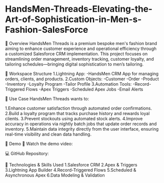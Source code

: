 # HandsMen-Threads-Elevating-the-Art-of-Sophistication-in-Men-s-Fashion-SalesForce

📌 Overview
HandsMen Threads is a premium bespoke men's fashion brand aiming to enhance customer experience and operational efficiency through a customized Salesforce CRM implementation. This project focuses on streamlining order management, inventory tracking, customer loyalty, and tailoring schedules—bringing digital sophistication to men’s tailoring.

🧠 Workspace Structure
1.Lightning App:
  -HandsMen CRM App for managing orders, clients, and products.
2.Custom Objects:
  -Customer
  -Order
  -Product
  -Inventory
  -Loyalty Program
  -Tailor Profile
3.Automation Tools:
  -Record-Triggered Flows
  -Apex Triggers
  -Scheduled Apex Jobs
  -Email Alerts

💼 Use Case
HandsMen Threads wants to:

1.Enhance customer satisfaction through automated order confirmations.
2.Build a loyalty program that tracks purchase history and rewards loyal clients.
3.Prevent stockouts using automated stock alerts.
4.Improve accuracy in operations via nightly batch jobs that update order records and inventory.
5.Maintain data integrity directly from the user interface, ensuring real-time visibility and clean data handling.

🚀 Demo
🎥 Watch the demo video: 

💻 GitHub Repository: 

🧪 Technologies & Skills Used
1.Salesforce CRM
2.Apex & Triggers
3.Lightning App Builder
4.Record-Triggered Flows
5.Scheduled & Asynchronous Apex
6.Data Modeling & Validation
